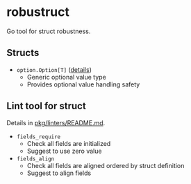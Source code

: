 # robustruct

Go tool for struct robustness.

## Structs

- `option.Option[T]` ([details](pkg/option/README.md))
  - Generic optional value type
  - Provides optional value handling safety

## Lint tool for struct

Details in [pkg/linters/README.md](pkg/linters/README.md).

- `fields_require`
  - Check all fields are initialized
  - Suggest to use zero value
- `fields_align`
  - Check all fields are aligned ordered by struct definition
  - Suggest to align fields
